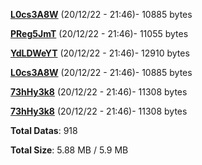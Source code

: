 [**L0cs3A8W**](/data/L0cs3A8W.txt) (20/12/22 - 21:46)- 10885 bytes

[**PReg5JmT**](/data/PReg5JmT.txt) (20/12/22 - 21:46)- 11055 bytes

[**YdLDWeYT**](/data/YdLDWeYT.txt) (20/12/22 - 21:46)- 12910 bytes

[**L0cs3A8W**](/data/L0cs3A8W.txt) (20/12/22 - 21:46)- 10885 bytes

[**73hHy3k8**](/data/73hHy3k8.txt) (20/12/22 - 21:46)- 11308 bytes

[**73hHy3k8**](/data/73hHy3k8.txt) (20/12/22 - 21:46)- 11308 bytes

**Total Datas**: 918

**Total Size**: 5.88 MB / 5.9 MB